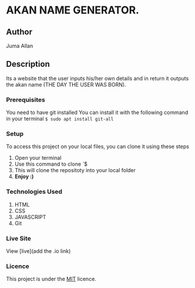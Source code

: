 # AKAN NAME GENERATOR.
## Author
Juma Allan
## Description
Its a website that the user inputs his/her own details and in return it outputs the akan name (THE DAY THE USER WAS BORN).
### Prerequisites
You need to have git installed
You can install it with the following command in your terminal
`$ sudo apt install git-all`
### Setup
To access this project on your local files, you can clone it using these steps
1. Open your terminal
1. Use this command to clone `$ 
1. This will clone the repositoty into your local folder
1. __Enjoy :)__
### Technologies Used
1. HTML
1. CSS
1. JAVASCRIPT 
1. Git
### Live Site
View [live](add the .io link)
### Licence
This project is under the  [MIT](LICENSE) licence.